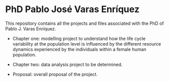 # PhD Pablo José Varas Enríquez

This repository contains all the projects and files associated with the PhD of Pablo J. Varas Enríquez.

- Chapter one: modelling project to understand how the life cycle variability at the population level is influenced by the different resource dynamics experienced by the individuals within a female human population.

- Chapter two: data analysis project to be determined.

- Proposal: overall proposal of the project.
